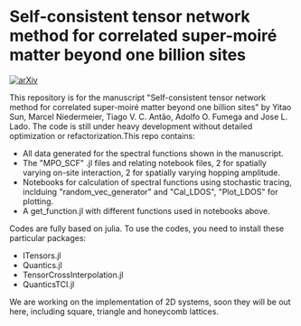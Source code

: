 #  Self-consistent tensor network method for correlated super-moiré matter beyond one billion sites

[![arXiv](https://img.shields.io/badge/arXiv-2503.04373-B31B1B)](https://arxiv.org/abs/2503.04373)

This repository is for the manuscript "Self-consistent tensor network method for correlated super-moiré matter beyond one billion sites" by Yitao Sun, Marcel Niedermeier, Tiago V. C. Antão, Adolfo O. Fumega and Jose L. Lado. The code is still under heavy development without detailed optimization or refactorization.This repo contains:

* All data generated for the spectral functions shown in the manuscript.
* The "MPO_SCF" .jl files and relating notebook files, 2 for spatially varying on-site interaction, 2 for spatially varying hopping amplitude.
* Notebooks for calculation of spectral functions using stochastic tracing, inclduing "random_vec_generator" and "Cal_LDOS", "Plot_LDOS" for plotting.
* A get_function.jl with different functions used in notebooks above.

Codes are fully based on julia. To use the codes, you need to install these particular packages:

* ITensors.jl
* Quantics.jl
* TensorCrossInterpolation.jl
* QuanticsTCI.jl

We are working on the implementation of 2D systems, soon they will be out here, including square, triangle and honeycomb lattices.
